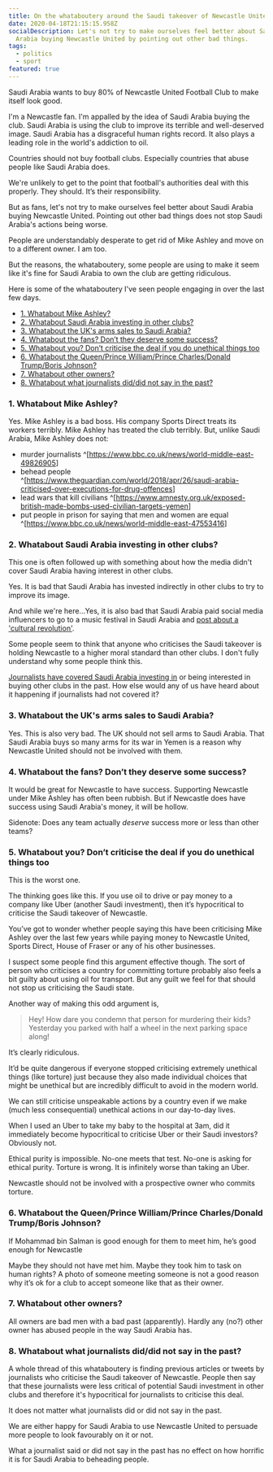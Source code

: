 ```yaml
---
title: On the whataboutery around the Saudi takeover of Newcastle United
date: 2020-04-18T21:15:15.958Z
socialDescription: Let's not try to make ourselves feel better about Saudi
  Arabia buying Newcastle United by pointing out other bad things.
tags:
  - politics
  - sport
featured: true
---
```

Saudi Arabia wants to buy 80% of Newcastle United Football Club to make itself look good.

I'm a Newcastle fan. I'm appalled by the idea of Saudi Arabia buying the club. Saudi Arabia is using the club to improve its terrible and well-deserved image. Saudi Arabia has a disgraceful human rights record. It also plays a leading role in the world's addiction to oil.

Countries should not buy football clubs. Especially countries that abuse people like Saudi Arabia does.

We're unlikely to get to the point that football's authorities deal with this properly. They should. It’s their responsibility.

But as fans, let's not try to make ourselves feel better about Saudi Arabia buying Newcastle United. Pointing out other bad things does not stop Saudi Arabia's actions being worse.

People are understandably desperate to get rid of Mike Ashley and move on to a different owner. I am too.

But the reasons, the whataboutery, some people are using to make it seem like it's fine for Saudi Arabia to own the club are getting ridiculous.

Here is some of the whataboutery I've seen people engaging in over the last few days.


- [1. Whatabout Mike Ashley?](#1-whatabout-mike-ashley)
- [2. Whatabout Saudi Arabia investing in other clubs?](#2-whatabout-saudi-arabia-investing-in-other-clubs)
- [3. Whatabout the UK's arms sales to Saudi Arabia?](#3-whatabout-the-uks-arms-sales-to-saudi-arabia)
- [4. Whatabout the fans? Don’t they deserve some success?](#4-whatabout-the-fans-dont-they-deserve-some-success)
- [5. Whatabout you? Don’t criticise the deal if you do unethical things too](#5-whatabout-you-dont-criticise-the-deal-if-you-do-unethical-things-too)
- [6. Whatabout the Queen/Prince William/Prince Charles/Donald Trump/Boris Johnson?](#6-whatabout-the-queenprince-williamprince-charlesdonald-trumpboris-johnson)
- [7. Whatabout other owners?](#7-whatabout-other-owners)
- [8. Whatabout what journalists did/did not say in the past?](#8-whatabout-what-journalists-diddid-not-say-in-the-past)


<a id="markdown-1-whatabout-mike-ashley" name="1-whatabout-mike-ashley"></a>
### 1. Whatabout Mike Ashley?

Yes. Mike Ashley is a bad boss. His company Sports Direct treats its workers terribly. Mike Ashley has treated the club terribly. But, unlike Saudi Arabia, Mike Ashley does not:

* murder journalists ^[<https://www.bbc.co.uk/news/world-middle-east-49826905>]
* behead people ^[<https://www.theguardian.com/world/2018/apr/26/saudi-arabia-criticised-over-executions-for-drug-offences>]
* lead wars that kill civilians ^[<https://www.amnesty.org.uk/exposed-british-made-bombs-used-civilian-targets-yemen>]
* put people in prison for saying that men and women are equal ^[<https://www.bbc.co.uk/news/world-middle-east-47553416>]

<a id="markdown-2-whatabout-saudi-arabia-investing-in-other-clubs" name="2-whatabout-saudi-arabia-investing-in-other-clubs"></a>
### 2. Whatabout Saudi Arabia investing in other clubs?

This one is often followed up with something about how the media didn't cover Saudi Arabia having interest in other clubs.

Yes. It is bad that Saudi Arabia has invested indirectly in other clubs to try to improve its image.

And while we're here…Yes, it is also bad that Saudi Arabia paid social media influencers to go to a music festival in Saudi Arabia and [post about a 'cultural revolution'](https://www.theguardian.com/world/2019/dec/23/shameless-influencers-face-backlash-for-promoting-saudi-arabia-music-festival).

Some people seem to think that anyone who criticises the Saudi takeover is holding Newcastle to a higher moral standard than other clubs. I don't fully understand why some people think this.

[Journalists have covered Saudi Arabia investing in](https://www.theguardian.com/football/2019/feb/15/sportswashing-europes-biggest-clubs-champions-league-owners-sponsors-uefa) or being interested in buying other clubs in the past. How else would any of us have heard about it happening if journalists had not covered it?

<a id="markdown-3-whatabout-the-uks-arms-sales-to-saudi-arabia" name="3-whatabout-the-uks-arms-sales-to-saudi-arabia"></a>
### 3. Whatabout the UK's arms sales to Saudi Arabia?

Yes. This is also very bad. The UK should not sell arms to Saudi Arabia. That Saudi Arabia buys so many arms for its war in Yemen is a reason why Newcastle United should not be involved with them.

<a id="markdown-4-whatabout-the-fans-dont-they-deserve-some-success" name="4-whatabout-the-fans-dont-they-deserve-some-success"></a>
### 4. Whatabout the fans? Don’t they deserve some success?

It would be great for Newcastle to have success. Supporting Newcastle under Mike Ashley has often been rubbish. But if Newcastle does have success using Saudi Arabia's money, it will be hollow.

Sidenote: Does any team actually *deserve* success more or less than other teams?

<a id="markdown-5-whatabout-you-dont-criticise-the-deal-if-you-do-unethical-things-too" name="5-whatabout-you-dont-criticise-the-deal-if-you-do-unethical-things-too"></a>
### 5. Whatabout you? Don’t criticise the deal if you do unethical things too

This is the worst one.

The thinking goes like this. If you use oil to drive or pay money to a company like Uber (another Saudi investment), then it’s hypocritical to criticise the Saudi takeover of Newcastle.

You’ve got to wonder whether people saying this have been criticising Mike Ashley over the last few years while paying money to Newcastle United, Sports Direct, House of Fraser or any of his other businesses.

I suspect some people find this argument effective though. The sort of person who criticises a country for committing torture probably also feels a bit guilty about using oil for transport. But any guilt we feel for that should not stop us criticising the Saudi state.

Another way of making this odd argument is,

> Hey! How dare you condemn that person for murdering their kids? Yesterday you parked with half a wheel in the next parking space along!

It’s clearly ridiculous.

It’d be quite dangerous if everyone stopped criticising extremely unethical things (like torture) just because they also made individual choices that might be unethical but are incredibly difficult to avoid in the modern world.

We can still criticise unspeakable actions by a country even if we make (much less consequential) unethical actions in our day-to-day lives.

When I used an Uber to take my baby to the hospital at 3am, did it immediately become hypocritical to criticise Uber or their Saudi investors? Obviously not.

Ethical purity is impossible. No-one meets that test. No-one is asking for ethical purity. Torture is wrong. It is infinitely worse than taking an Uber.

Newcastle should not be involved with a prospective owner who commits torture.

<a id="markdown-6-whatabout-the-queenprince-williamprince-charlesdonald-trumpboris-johnson" name="6-whatabout-the-queenprince-williamprince-charlesdonald-trumpboris-johnson"></a>
### 6. Whatabout the Queen/Prince William/Prince Charles/Donald Trump/Boris Johnson?

If Mohammad bin Salman is good enough for them to meet him, he’s good enough for Newcastle

Maybe they should not have met him. Maybe they took him to task on human rights? A photo of someone meeting someone is not a good reason why it’s ok for a club to accept someone like that as their owner.

<a id="markdown-7-whatabout-other-owners" name="7-whatabout-other-owners"></a>
### 7. Whatabout other owners?

All owners are bad men with a bad past (apparently). Hardly any (no?) other owner has abused people in the way Saudi Arabia has.

<a id="markdown-8-whatabout-what-journalists-diddid-not-say-in-the-past" name="8-whatabout-what-journalists-diddid-not-say-in-the-past"></a>
### 8. Whatabout what journalists did/did not say in the past?

A whole thread of this whataboutery is finding previous articles or tweets by journalists who criticise the Saudi takeover of Newcastle. People then say that these journalists were less critical of potential Saudi investment in other clubs and therefore it's hypocritical for journalists to criticise this deal.

It does not matter what journalists did or did not say in the past.

We are either happy for Saudi Arabia to use Newcastle United to persuade more people to look favourably on it or not.

What a journalist said or did not say in the past has no effect on how horrific it is for Saudi Arabia to beheading people.
